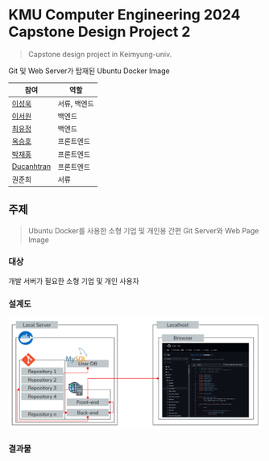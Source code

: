 # KMU Computer Engineering 2024 Capstone Design Project 2
> Capstone design project in Keimyung-univ.

Git 및 Web Server가 탑재된 Ubuntu Docker Image

| 참여 | 역할 |
| --- | --- |
| [이성욱](https://github.com/elecbug) | 서류, 백엔드 |
| [이서원](https://github.com/dnjsl) | 백엔드 |
| [최유정](https://github.com/adelklee) | 백엔드 |
| [옥승호](https://github.com/Seunghook) | 프론트엔드 |
| [박재홍](https://github.com/Hong6968) | 프론트엔드 |
| [Ducanhtran](https://github.com/datbg152) | 프론트엔드 |
| 권준희 | 서류 |

## 주제

> Ubuntu Docker를 사용한 소형 기업 및 개인용 간편 Git Server와 Web Page Image

### 대상

개발 서버가 필요한 소형 기업 및 개인 사용자

### 설계도
![image](./res/image.png)

### 결과물
